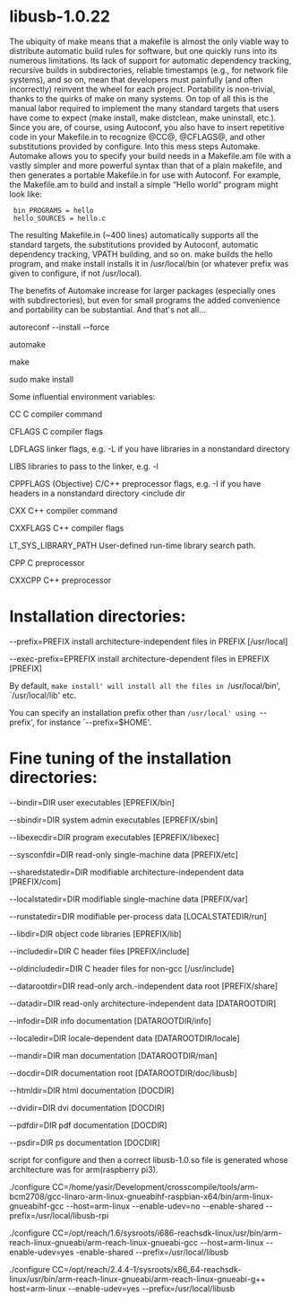 # libusb-1.0.22

The ubiquity of make means that a makefile is almost the only viable way to distribute automatic build rules for software, but one quickly runs into its numerous limitations. Its lack of support for automatic dependency tracking, recursive builds in subdirectories, reliable timestamps (e.g., for network file systems), and so on, mean that developers must painfully (and often incorrectly) reinvent the wheel for each project. Portability is non-trivial, thanks to the quirks of make on many systems. On top of all this is the manual labor required to implement the many standard targets that users have come to expect (make install, make distclean, make uninstall, etc.). Since you are, of course, using Autoconf, you also have to insert repetitive code in your Makefile.in to recognize @CC@, @CFLAGS@, and other substitutions provided by configure. Into this mess steps Automake. Automake allows you to specify your build needs in a Makefile.am file with a vastly simpler and more powerful syntax than that of a plain makefile, and then generates a portable Makefile.in for use with Autoconf. For example, the Makefile.am to build and install a simple “Hello world” program might look like:

     bin_PROGRAMS = hello
     hello_SOURCES = hello.c
     
The resulting Makefile.in (~400 lines) automatically supports all the standard targets, the substitutions provided by Autoconf, automatic dependency tracking, VPATH building, and so on. make builds the hello program, and make install installs it in /usr/local/bin (or whatever prefix was given to configure, if not /usr/local).

The benefits of Automake increase for larger packages (especially ones with subdirectories), but even for small programs the added convenience and portability can be substantial. And that's not all...

autoreconf --install --force

automake

make

sudo make install

Some influential environment variables:

  CC          C compiler command
  
  CFLAGS      C compiler flags
  
  LDFLAGS     linker flags, e.g. -L<lib dir> if you have libraries in a
              nonstandard directory <lib dir>
     
  LIBS        libraries to pass to the linker, e.g. -l<library>
     
  CPPFLAGS    (Objective) C/C++ preprocessor flags, e.g. -I<include dir> if
              you have headers in a nonstandard directory <include dir
                                                                   
  CXX         C++ compiler command
  
  CXXFLAGS    C++ compiler flags
  
  LT_SYS_LIBRARY_PATH
              User-defined run-time library search path.
              
  CPP         C preprocessor
  
  CXXCPP      C++ preprocessor

# Installation directories:

  --prefix=PREFIX         install architecture-independent files in PREFIX
                          [/usr/local]
                          
  --exec-prefix=EPREFIX   install architecture-dependent files in EPREFIX
                          [PREFIX]

By default, `make install' will install all the files in
`/usr/local/bin', `/usr/local/lib' etc.

You can specify
an installation prefix other than `/usr/local' using `--prefix',
for instance `--prefix=$HOME'.

# Fine tuning of the installation directories:

  --bindir=DIR            user executables [EPREFIX/bin]
  
  --sbindir=DIR           system admin executables [EPREFIX/sbin]
  
  --libexecdir=DIR        program executables [EPREFIX/libexec]
  
  --sysconfdir=DIR        read-only single-machine data [PREFIX/etc]
  
  --sharedstatedir=DIR    modifiable architecture-independent data [PREFIX/com]
  
  --localstatedir=DIR     modifiable single-machine data [PREFIX/var]
  
  --runstatedir=DIR       modifiable per-process data [LOCALSTATEDIR/run]
  
  --libdir=DIR            object code libraries [EPREFIX/lib]
  
  --includedir=DIR        C header files [PREFIX/include]
  
  --oldincludedir=DIR     C header files for non-gcc [/usr/include]
  
  --datarootdir=DIR       read-only arch.-independent data root [PREFIX/share]
  
  --datadir=DIR           read-only architecture-independent data [DATAROOTDIR]
  
  --infodir=DIR           info documentation [DATAROOTDIR/info]
  
  --localedir=DIR         locale-dependent data [DATAROOTDIR/locale]
  
  --mandir=DIR            man documentation [DATAROOTDIR/man]
  
  --docdir=DIR            documentation root [DATAROOTDIR/doc/libusb]
  
  --htmldir=DIR           html documentation [DOCDIR]
  
  --dvidir=DIR            dvi documentation [DOCDIR]
  
  --pdfdir=DIR            pdf documentation [DOCDIR]
  
  --psdir=DIR             ps documentation [DOCDIR]


script for configure and then a correct libusb-1.0.so file is generated whose architecture was for arm(raspberry pi3).



./configure CC=/home/yasir/Development/crosscompile/tools/arm-bcm2708/gcc-linaro-arm-linux-gnueabihf-raspbian-x64/bin/arm-linux-gnueabihf-gcc  --host=arm-linux --enable-udev=no --enable-shared  --prefix=/usr/local/libusb-rpi



./configure CC=/opt/reach/1.6/sysroots/i686-reachsdk-linux/usr/bin/arm-reach-linux-gnueabi/arm-reach-linux-gnueabi-gcc --host=arm-linux --enable-udev=yes -enable-shared --prefix=/usr/local/libusb 


./configure CC=/opt/reach/2.4.4-1/sysroots/x86_64-reachsdk-linux/usr/bin/arm-reach-linux-gnueabi/arm-reach-linux-gnueabi-g++
host=arm-linux --enable-udev=yes --prefix=/usr/local/libusb
